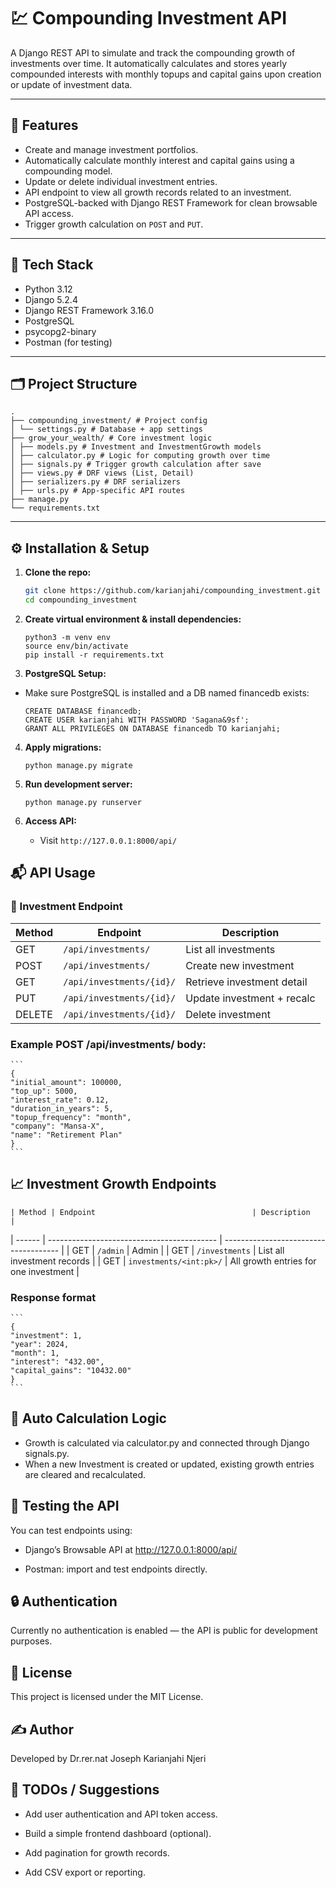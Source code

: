 # 💹 Compounding Investment API

A Django REST API to simulate and track the compounding growth of investments over time. It automatically calculates and stores yearly compounded interests with monthly topups  and capital gains upon creation or update of investment data.

---

## 🚀 Features

- Create and manage investment portfolios.
- Automatically calculate monthly interest and capital gains using a compounding model.
- Update or delete individual investment entries.
- API endpoint to view all growth records related to an investment.
- PostgreSQL-backed with Django REST Framework for clean browsable API access.
- Trigger growth calculation on `POST` and `PUT`.

---

## 🧠 Tech Stack

- Python 3.12
- Django 5.2.4
- Django REST Framework 3.16.0
- PostgreSQL
- psycopg2-binary
- Postman (for testing)

---

## 🗂 Project Structure
```
.
├── compounding_investment/ # Project config
│ └── settings.py # Database + app settings
├── grow_your_wealth/ # Core investment logic
│ ├── models.py # Investment and InvestmentGrowth models
│ ├── calculator.py # Logic for computing growth over time
│ ├── signals.py # Trigger growth calculation after save
│ ├── views.py # DRF views (List, Detail)
│ ├── serializers.py # DRF serializers
│ ├── urls.py # App-specific API routes
├── manage.py
└── requirements.txt
```

---

## ⚙️ Installation & Setup

1. **Clone the repo:**

   ```bash
   git clone https://github.com/karianjahi/compounding_investment.git
   cd compounding_investment
   ```

2. **Create virtual environment & install dependencies:**
    ```
    python3 -m venv env
    source env/bin/activate
    pip install -r requirements.txt
    ```

3. **PostgreSQL Setup:**
- Make sure PostgreSQL is installed and a DB named financedb exists:
    ```
    CREATE DATABASE financedb;
    CREATE USER karianjahi WITH PASSWORD 'Sagana&9sf';
    GRANT ALL PRIVILEGES ON DATABASE financedb TO karianjahi;
    ```

4. **Apply migrations:**
    ```
    python manage.py migrate
    ```

5. **Run development server:**
    ```
    python manage.py runserver
    ```

6. **Access API:**
    - Visit `http://127.0.0.1:8000/api/`

## 📬 API Usage
### 📌 Investment Endpoint

| Method | Endpoint                 | Description                |
| ------ | ------------------------ | -------------------------- |
| GET    | `/api/investments/`      | List all investments       |
| POST   | `/api/investments/`      | Create new investment      |
| GET    | `/api/investments/{id}/` | Retrieve investment detail |
| PUT    | `/api/investments/{id}/` | Update investment + recalc |
| DELETE | `/api/investments/{id}/` | Delete investment          |

### Example POST /api/investments/ body:
    ```
    {
    "initial_amount": 100000,
    "top_up": 5000,
    "interest_rate": 0.12,
    "duration_in_years": 5,
    "topup_frequency": "month",
    "company": "Mansa-X",
    "name": "Retirement Plan"
    }
    ```
## 📈 Investment Growth Endpoints
    | Method | Endpoint                                   | Description                           |
| ------ | ------------------------------------------ | ------------------------------------- |
| GET    | `/admin`                                   | Admin               |
| GET    | `/investments`                             | List all investment records               |
| GET    | `investments/<int:pk>/`                    | All growth entries for one investment |

### Response format
    ```
    {
    "investment": 1,
    "year": 2024,
    "month": 1,
    "interest": "432.00",
    "capital_gains": "10432.00"
    }
    ```

## 🔁 Auto Calculation Logic
- Growth is calculated via calculator.py and connected through Django signals.py.
- When a new Investment is created or updated, existing growth entries are cleared and recalculated.

## 🧪 Testing the API
You can test endpoints using:

- Django’s Browsable API at http://127.0.0.1:8000/api/

- Postman: import and test endpoints directly.


## 🔒 Authentication
Currently no authentication is enabled — the API is public for development purposes.


## 🪪 License
This project is licensed under the MIT License.


## ✍️ Author
Developed by Dr.rer.nat Joseph Karianjahi Njeri

## 📌 TODOs / Suggestions
- Add user authentication and API token access.

- Build a simple frontend dashboard (optional).

- Add pagination for growth records.

- Add CSV export or reporting.

